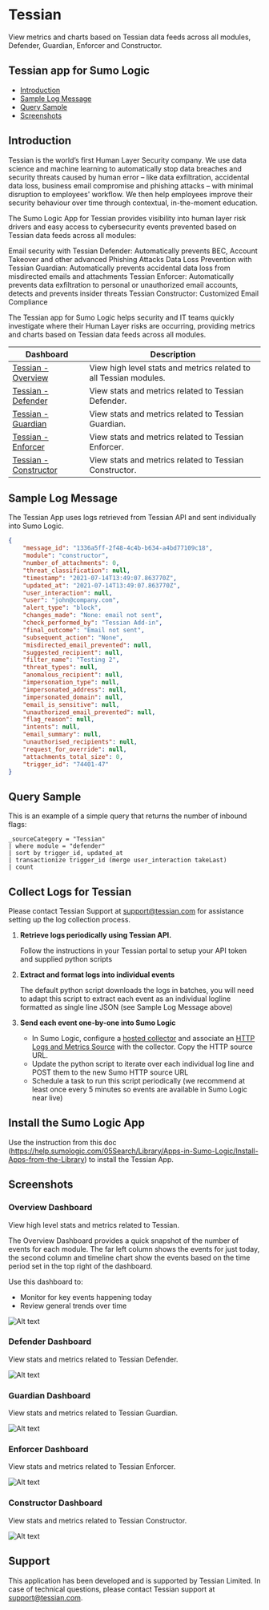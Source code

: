 # Tessian

View metrics and charts based on Tessian data feeds across all modules, Defender, Guardian, Enforcer and Constructor.

## Tessian app for Sumo Logic

- [Introduction](#introduction)
- [Sample Log Message](#sample-log-message)
- [Query Sample](#query-sample)
- [Screenshots](#screenshots)

## Introduction

Tessian is the world’s first Human Layer Security company. We use data science and machine learning to automatically stop data breaches and security threats caused by human error – like data exfiltration, accidental data loss, business email compromise and phishing attacks – with minimal disruption to employees' workflow. We then help employees improve their security behaviour over time through contextual, in-the-moment education.

The Sumo Logic App for Tessian provides visibility into human layer risk drivers and easy access to cybersecurity events prevented based on Tessian data feeds across all modules:

Email security with Tessian Defender: Automatically prevents BEC, Account Takeover and other advanced Phishing Attacks Data Loss Prevention with
Tessian Guardian: Automatically prevents accidental data loss from misdirected emails and attachments
Tessian Enforcer: Automatically prevents data exfiltration to personal or unauthorized email accounts, detects and prevents insider threats
Tessian Constructor: Customized Email Compliance

The Tessian app for Sumo Logic helps security and IT teams quickly investigate where their Human Layer risks are occurring, providing metrics and charts based on Tessian data feeds across all modules.


| Dashboard                                       | Description                                                       |
| ----------------------------------------------- | ----------------------------------------------------------------- |
| [Tessian - Overview](#overview-dashboard)       | View high level stats and metrics related to all Tessian modules. |
| [Tessian - Defender](#defender-dashboard)       | View stats and metrics related to Tessian Defender.               |
| [Tessian - Guardian](#guardian-dashboard)       | View stats and metrics related to Tessian Guardian.               |
| [Tessian - Enforcer](#enforcer-dashboard)       | View stats and metrics related to Tessian Enforcer.               |
| [Tessian - Constructor](#constructor-dashboard) | View stats and metrics related to Tessian Constructor.            |

## Sample Log Message

The Tessian App uses logs retrieved from Tessian API and sent individually into Sumo Logic.

```json
{
    "message_id": "1336a5ff-2f48-4c4b-b634-a4bd77109c18",
    "module": "constructor",
    "number_of_attachments": 0,
    "threat_classification": null,
    "timestamp": "2021-07-14T13:49:07.863770Z",
    "updated_at": "2021-07-14T13:49:07.863770Z",
    "user_interaction": null,
    "user": "john@company.com",
    "alert_type": "block",
    "changes_made": "None: email not sent",
    "check_performed_by": "Tessian Add-in",
    "final_outcome": "Email not sent",
    "subsequent_action": "None",
    "misdirected_email_prevented": null,
    "suggested_recipient": null,
    "filter_name": "Testing 2",
    "threat_types": null,
    "anomalous_recipient": null,
    "impersonation_type": null,
    "impersonated_address": null,
    "impersonated_domain": null,
    "email_is_sensitive": null,
    "unauthorized_email_prevented": null,
    "flag_reason": null,
    "intents": null,
    "email_summary": null,
    "unauthorised_recipients": null,
    "request_for_override": null,
    "attachments_total_size": 0,
    "trigger_id": "74401-47"
}
```

## Query Sample

This is an example of a simple query that returns the number of inbound flags:

```text
_sourceCategory = "Tessian"
| where module = "defender"
| sort by trigger_id, updated_at
| transactionize trigger_id (merge user_interaction takeLast)
| count
```

## Collect Logs for Tessian

Please contact Tessian Support at support@tessian.com for assistance setting up the log collection process.

1. **Retrieve logs periodically using Tessian API.**

    Follow the instructions in your Tessian portal to setup your
    API token and supplied python scripts
1. **Extract and format logs into individual events**

    The default python script downloads the logs in batches,
    you will need to adapt this script to extract each event as
    an individual logline formatted as single line JSON (see Sample Log Message above)
1. **Send each event one-by-one into Sumo Logic**

    - In Sumo Logic, configure a [hosted collector](https://help.sumologic.com/03Send-Data/Hosted-Collectors)
    and associate an [HTTP Logs and Metrics Source](https://help.sumologic.com/03Send-Data/Sources/02Sources-for-Hosted-Collectors/HTTP-Source#configure-an-http%C2%A0logs-and-metrics-source) with the collector. Copy the HTTP source URL.
    - Update the python script to iterate over each individual log line and POST them
    to the new Sumo HTTP source URL
    - Schedule a task to run this script periodically (we recommend at least once
    every 5 minutes so events are available in Sumo Logic near live)

## Install the Sumo Logic App

Use the instruction from this doc (https://help.sumologic.com/05Search/Library/Apps-in-Sumo-Logic/Install-Apps-from-the-Library) to install the Tessian App.

## Screenshots

### Overview Dashboard

View high level stats and metrics related to Tessian.

The Overview Dashboard provides a quick snapshot of the number of events for each module. The far left column shows the events for just today, the second column and timeline chart show the events based on the time period set in the top right of the dashboard.

Use this dashboard to:

- Monitor for key events happening today
- Review general trends over time

![Alt text](resources/screenshots/tessian_overview_dashboard.jpg?raw=true "overview screenshot")

### Defender Dashboard

View stats and metrics related to Tessian Defender.

![Alt text](resources/screenshots/tessian_defender_dashboard.jpg?raw=true "defender screenshot")

### Guardian Dashboard

View stats and metrics related to Tessian Guardian.

![Alt text](resources/screenshots/tessian_guardian_dashboard.jpg?raw=true "guardian screenshot")

### Enforcer Dashboard

View stats and metrics related to Tessian Enforcer.

![Alt text](resources/screenshots/tessian_enforcer_dashboard.jpg?raw=true "enforcer screenshot")

### Constructor Dashboard

View stats and metrics related to Tessian Constructor.

![Alt text](resources/screenshots/tessian_constructor_dashboard.jpg?raw=true "constructor screenshot")

## Support

This application has been developed and is supported by Tessian Limited. In case of technical questions, please contact Tessian support at support@tessian.com.
